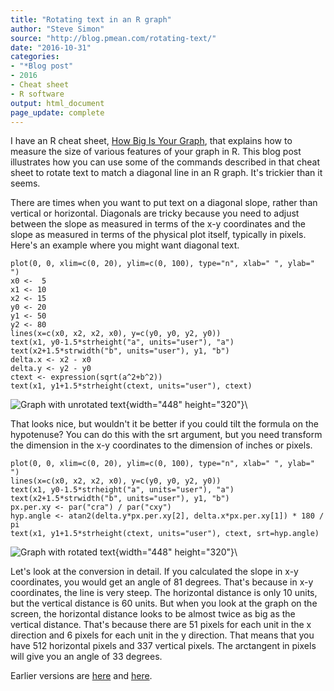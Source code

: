 ```yaml
---
title: "Rotating text in an R graph"
author: "Steve Simon"
source: "http://blog.pmean.com/rotating-text/"
date: "2016-10-31"
categories:
- "*Blog post"
- 2016
- Cheat sheet
- R software
output: html_document
page_update: complete
---
```


I have an R cheat sheet, [How Big Is Your Graph](../cheatsheets/index.html), that explains how to measure the size of various features of your graph in R. This blog post illustrates how you can use some of the commands described in that cheat sheet to rotate text to match a diagonal line in an R graph. It's trickier than it seems.

<!---More--->

There are times when you want to put text on a diagonal slope, rather than vertical or horizontal. Diagonals are tricky because you need to adjust between the slope as measured in terms of the x-y coordinates and the slope as measured in terms of the physical plot itself, typically in pixels. Here's an example where you might want diagonal text.

``` {.r}
plot(0, 0, xlim=c(0, 20), ylim=c(0, 100), type="n", xlab=" ", ylab=" ")
x0 <-  5
x1 <- 10
x2 <- 15
y0 <- 20
y1 <- 50
y2 <- 80
lines(x=c(x0, x2, x2, x0), y=c(y0, y0, y2, y0))
text(x1, y0-1.5*strheight("a", units="user"), "a")
text(x2+1.5*strwidth("b", units="user"), y1, "b")
delta.x <- x2 - x0
delta.y <- y2 - y0
ctext <- expression(sqrt(a^2+b^2))
text(x1, y1+1.5*strheight(ctext, units="user"), ctext)
```

![Graph with unrotated text](http://www.pmean.com/0000images/rotate01.jpg){width="448" height="320"}\

That looks nice, but wouldn't it be better if you could tilt the formula on the hypotenuse? You can do this with the srt argument, but you need transform the dimension in the x-y coordinates to the dimension of inches or pixels.

``` {.r}
plot(0, 0, xlim=c(0, 20), ylim=c(0, 100), type="n", xlab=" ", ylab=" ")
lines(x=c(x0, x2, x2, x0), y=c(y0, y0, y2, y0))
text(x1, y0-1.5*strheight("a", units="user"), "a")
text(x2+1.5*strwidth("b", units="user"), y1, "b")
px.per.xy <- par("cra") / par("cxy")
hyp.angle <- atan2(delta.y*px.per.xy[2], delta.x*px.per.xy[1]) * 180 / pi
text(x1, y1+1.5*strheight(ctext, units="user"), ctext, srt=hyp.angle)
```

![Graph with rotated text](http://www.pmean.com/0000images/rotate02.jpg){width="448" height="320"}\

Let's look at the conversion in detail. If you calculated the slope in x-y coordinates, you would get an angle of 81 degrees. That's because in x-y coordinates, the line is very steep. The horizontal distance is only 10 units, but the vertical distance is 60 units. But when you look at the graph on the screen, the horizontal distance looks to be almost twice as big as the vertical distance. That's because there are 51 pixels for each unit in the x direction and 6 pixels for each unit in the y direction. That means that you have 512 horizontal pixels and 337 vertical pixels. The arctangent in pixels will give you an angle of 33 degrees.


 
Earlier versions are [here][sim1] and [here][sim2].
 
[sim1]: http://blog.pmean.com/rotating-text/
[sim2]: http://new.pmean.com/rotating-text/
 
